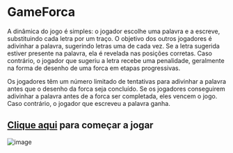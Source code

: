 # GameForca

A dinâmica do jogo é simples: o jogador escolhe uma palavra e a escreve, substituindo cada letra por um traço. O objetivo dos outros jogadores é adivinhar a palavra, sugerindo letras uma de cada vez. Se a letra sugerida estiver presente na palavra, ela é revelada nas posições corretas. Caso contrário, o jogador que sugeriu a letra recebe uma penalidade, geralmente na forma de desenho de uma forca em etapas progressivas.

Os jogadores têm um número limitado de tentativas para adivinhar a palavra antes que o desenho da forca seja concluído. Se os jogadores conseguirem adivinhar a palavra antes de a forca ser completada, eles vencem o jogo. Caso contrário, o jogador que escreveu a palavra ganha.


## <a href="https://weslleyivis.github.io/GameForca/">Clique aqui</a> para começar a jogar

![image](https://github.com/WeslleyIvis/GameForca/assets/79803635/b810f896-f9f8-48ba-b634-cc082da33370)

